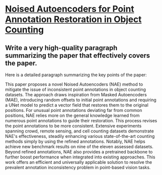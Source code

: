 # [Noised Autoencoders for Point Annotation Restoration in Object Counting](https://arxiv.org/abs/2312.07190)

## Write a very high-quality paragraph summarizing the paper that effectively covers the paper.

 Here is a detailed paragraph summarizing the key points of the paper:

This paper proposes a novel Noised Autoencoders (NAE) method to mitigate the issue of inconsistent point annotations in object counting datasets. The approach draws inspiration from Masked Autoencoders (MAE), introducing random offsets to initial point annotations and requiring a UNet model to predict a vector field that restores them to the original positions. For unusual point annotations deviating far from common positions, NAE relies more on the general knowledge learned from numerous point annotations to guide their restoration. This process revises the point annotations to be more consistent. Extensive experiments spanning crowd, remote sensing, and cell counting datasets demonstrate NAE's effectiveness, steadily enhancing various state-of-the-art counting methods simply by using the refined annotations. Notably, NAE helps achieve new benchmark results on nine of the eleven assessed datasets. Beyond refined annotations, NAE also provides a pretrained backbone to further boost performance when integrated into existing approaches. This work offers an efficient and universally applicable solution to resolve the prevalent annotation inconsistency problem in point-based vision tasks.
